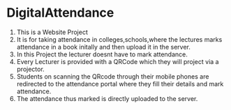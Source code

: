 # DigitalAttendance

1. This is a Website Project
2. It is for taking attendance in colleges,schools,where the lectures marks attendance in a book initally and then upload it in the server.
3. In this Project the lecturer doesnt have to mark attendance.
4. Every Lecturer is provided with a QRCode which they will project via a projector.
5. Students on scanning the QRcode through their mobile phones are redirected to the attendance portal where they fill their details and mark attendance.
6. The attendance thus marked is directly uploaded to the server.
